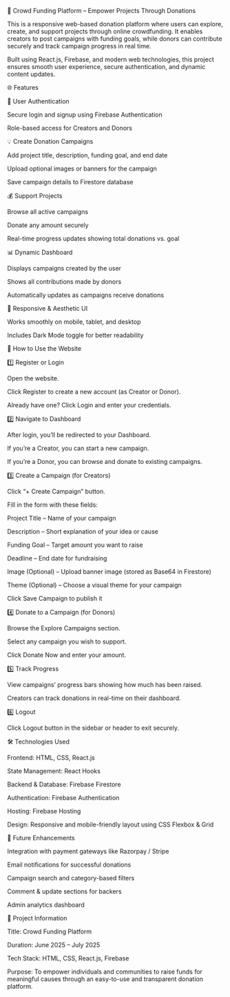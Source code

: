 🎯 Crowd Funding Platform – Empower Projects Through Donations

This is a responsive web-based donation platform where users can explore, create, and support projects through online crowdfunding. It enables creators to post campaigns with funding goals, while donors can contribute securely and track campaign progress in real time.

Built using React.js, Firebase, and modern web technologies, this project ensures smooth user experience, secure authentication, and dynamic content updates.

🌐 Features

🧾 User Authentication

Secure login and signup using Firebase Authentication

Role-based access for Creators and Donors

💡 Create Donation Campaigns

Add project title, description, funding goal, and end date

Upload optional images or banners for the campaign

Save campaign details to Firestore database

💰 Support Projects

Browse all active campaigns

Donate any amount securely

Real-time progress updates showing total donations vs. goal

📊 Dynamic Dashboard

Displays campaigns created by the user

Shows all contributions made by donors

Automatically updates as campaigns receive donations

🌙 Responsive & Aesthetic UI

Works smoothly on mobile, tablet, and desktop

Includes Dark Mode toggle for better readability

👣 How to Use the Website

1️⃣ Register or Login

Open the website.

Click Register to create a new account (as Creator or Donor).

Already have one? Click Login and enter your credentials.

2️⃣ Navigate to Dashboard

After login, you’ll be redirected to your Dashboard.

If you’re a Creator, you can start a new campaign.

If you’re a Donor, you can browse and donate to existing campaigns.

3️⃣ Create a Campaign (for Creators)

Click “+ Create Campaign” button.

Fill in the form with these fields:

Project Title – Name of your campaign

Description – Short explanation of your idea or cause

Funding Goal – Target amount you want to raise

Deadline – End date for fundraising

Image (Optional) – Upload banner image (stored as Base64 in Firestore)

Theme (Optional) – Choose a visual theme for your campaign

Click Save Campaign to publish it

4️⃣ Donate to a Campaign (for Donors)

Browse the Explore Campaigns section.

Select any campaign you wish to support.

Click Donate Now and enter your amount.

5️⃣ Track Progress

View campaigns’ progress bars showing how much has been raised.

Creators can track donations in real-time on their dashboard.

6️⃣ Logout

Click Logout button in the sidebar or header to exit securely.

🛠 Technologies Used

Frontend: HTML, CSS, React.js

State Management: React Hooks

Backend & Database: Firebase Firestore

Authentication: Firebase Authentication

Hosting: Firebase Hosting

Design: Responsive and mobile-friendly layout using CSS Flexbox & Grid

🚀 Future Enhancements

Integration with payment gateways like Razorpay / Stripe

Email notifications for successful donations

Campaign search and category-based filters

Comment & update sections for backers

Admin analytics dashboard

📌 Project Information

Title: Crowd Funding Platform

Duration: June 2025 – July 2025

Tech Stack: HTML, CSS, React.js, Firebase

Purpose: To empower individuals and communities to raise funds for meaningful causes through an easy-to-use and transparent donation platform.
